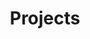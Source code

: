 ---
title: Projects
feature_text: |
  ## My Projects.
feature_image: "https://user-images.githubusercontent.com/18584136/107736673-fd03fc80-6d45-11eb-913b-96f950b2b1e6.jpg"
excerpt: "Introduce my personal projects. See what I made!"
---